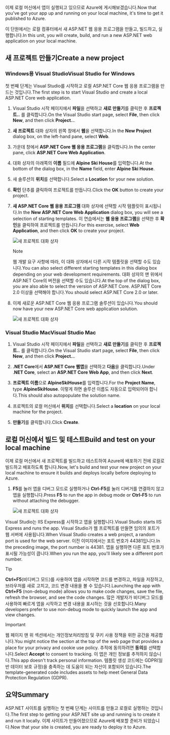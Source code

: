 <span data-ttu-id="8e4ea-101">이제 로컬 머신에서 앱이 실행되고 있으므로 Azure에 게시해보겠습니다.</span><span class="sxs-lookup"><span data-stu-id="8e4ea-101">Now that you've got your app up and running on your local machine, it's time to get it published to Azure.</span></span> 

<span data-ttu-id="8e4ea-102">이 단원에서는 로컬 컴퓨터에서 새 ASP.NET 웹 응용 프로그램을 만들고, 빌드하고, 실행합니다.</span><span class="sxs-lookup"><span data-stu-id="8e4ea-102">In this unit, you will create, build, and run a new ASP.NET web application on your local machine.</span></span>

## <a name="create-a-new-project"></a><span data-ttu-id="8e4ea-103">새 프로젝트 만들기</span><span class="sxs-lookup"><span data-stu-id="8e4ea-103">Create a new project</span></span>

### <a name="visual-studio-for-windows"></a><span data-ttu-id="8e4ea-104">Windows용 Visual Studio</span><span class="sxs-lookup"><span data-stu-id="8e4ea-104">Visual Studio for Windows</span></span>

<span data-ttu-id="8e4ea-105">첫 번째 단계는 Visual Studio를 시작하고 로컬 ASP.NET Core 웹 응용 프로그램을 만드는 것입니다.</span><span class="sxs-lookup"><span data-stu-id="8e4ea-105">The first step is to start Visual Studio and create a local ASP.NET Core web application.</span></span>

1. <span data-ttu-id="8e4ea-106">Visual Studio 시작 페이지에서 **파일**을 선택하고 **새로 만들기**를 클릭한 후 **프로젝트..** 를 클릭합니다.</span><span class="sxs-lookup"><span data-stu-id="8e4ea-106">On the Visual Studio start page, select **File**, then click **New**, and then click **Project..**.</span></span>

1. <span data-ttu-id="8e4ea-107">**새 프로젝트** 대화 상자의 왼쪽 창에서 **웹**을 선택합니다.</span><span class="sxs-lookup"><span data-stu-id="8e4ea-107">In the **New Project** dialog box, on the left-hand pane, select **Web**.</span></span>

1. <span data-ttu-id="8e4ea-108">가운데 창에서 **ASP.NET Core 웹 응용 프로그램**을 클릭합니다.</span><span class="sxs-lookup"><span data-stu-id="8e4ea-108">In the center pane, click **ASP.NET Core Web Application**.</span></span>

1. <span data-ttu-id="8e4ea-109">대화 상자의 아래쪽의 **이름** 필드에 **Alpine Ski House**를 입력합니다.</span><span class="sxs-lookup"><span data-stu-id="8e4ea-109">At the bottom of the dialog box, in the **Name** field, enter **Alpine Ski House**.</span></span>

1. <span data-ttu-id="8e4ea-110">새 솔루션의 **위치**를 선택합니다.</span><span class="sxs-lookup"><span data-stu-id="8e4ea-110">Select a **Location** for your new solution.</span></span>

1. <span data-ttu-id="8e4ea-111">**확인** 단추를 클릭하여 프로젝트를 만듭니다.</span><span class="sxs-lookup"><span data-stu-id="8e4ea-111">Click the **OK** button to create your project.</span></span>

1. <span data-ttu-id="8e4ea-112">**새 ASP.NET Core 웹 응용 프로그램** 대화 상자에 선택할 시작 템플릿이 표시됩니다.</span><span class="sxs-lookup"><span data-stu-id="8e4ea-112">In the **New ASP.NET Core Web Application** dialog box, you will see a selection of starting templates.</span></span> <span data-ttu-id="8e4ea-113">이 연습에서는 **웹 응용 프로그램**을 선택한 후 **확인**을 클릭하여 프로젝트를 만듭니다.</span><span class="sxs-lookup"><span data-stu-id="8e4ea-113">For this exercise, select **Web Application**, and then click **OK** to create your project.</span></span>

    ![새 프로젝트 대화 상자](../media-draft/3-aspnet-templates.png)

    > [!NOTE]
    > <span data-ttu-id="8e4ea-115">웹 개발 요구 사항에 따라, 이 대화 상자에서 다른 시작 템플릿을 선택할 수도 있습니다.</span><span class="sxs-lookup"><span data-stu-id="8e4ea-115">You can also select different starting templates in this dialog box depending on your web development requirements.</span></span> <span data-ttu-id="8e4ea-116">대화 상자의 맨 위에서 ASP.NET Core의 버전을 선택할 수도 있습니다.</span><span class="sxs-lookup"><span data-stu-id="8e4ea-116">At the top of the dialog box, you are also able to select the version of ASP.NET Core.</span></span> <span data-ttu-id="8e4ea-117">ASP.NET Core 2.0 이상을 선택해야 합니다.</span><span class="sxs-lookup"><span data-stu-id="8e4ea-117">You should select ASP.NET Core 2.0 or later.</span></span>

1. <span data-ttu-id="8e4ea-118">이제 새로운 ASP.NET Core 웹 응용 프로그램 솔루션이 있습니다.</span><span class="sxs-lookup"><span data-stu-id="8e4ea-118">You should now have your new ASP.NET Core web application solution.</span></span>

    ![새 프로젝트 대화 상자](../media-draft/3-new-solution.png)

### <a name="visual-studio-mac"></a><span data-ttu-id="8e4ea-120">Visual Studio Mac</span><span class="sxs-lookup"><span data-stu-id="8e4ea-120">Visual Studio Mac</span></span>

1. <span data-ttu-id="8e4ea-121">Visual Studio 시작 페이지에서 **파일**을 선택하고 **새로 만들기**를 클릭한 후 **프로젝트..** 를 클릭합니다.</span><span class="sxs-lookup"><span data-stu-id="8e4ea-121">On the Visual Studio start page, select **File**, then click **New**, and then click **Project..**.</span></span>

1. <span data-ttu-id="8e4ea-122">**.NET Core**에서 **ASP.NET Core 웹앱**을 선택하고 **다음**을 클릭합니다.</span><span class="sxs-lookup"><span data-stu-id="8e4ea-122">Under .**NET Core**, select an **ASP.NET Core Web App**, and then click **Next**.</span></span>

1. <span data-ttu-id="8e4ea-123">**프로젝트 이름**으로 **AlpineSkiHouse**를 입력합니다.</span><span class="sxs-lookup"><span data-stu-id="8e4ea-123">For the **Project Name**, type **AlpineSkiHouse**.</span></span> <span data-ttu-id="8e4ea-124">이렇게 하면 솔루션 이름도 자동으로 입력되어야 합니다.</span><span class="sxs-lookup"><span data-stu-id="8e4ea-124">This should also autopopulate the solution name.</span></span>

1. <span data-ttu-id="8e4ea-125">프로젝트의 로컬 머신에서 **위치**를 선택합니다.</span><span class="sxs-lookup"><span data-stu-id="8e4ea-125">Select a **location** on your local machine for the project.</span></span>

1. <span data-ttu-id="8e4ea-126">**만들기**를 클릭합니다.</span><span class="sxs-lookup"><span data-stu-id="8e4ea-126">Click **Create**.</span></span>

## <a name="build-and-test-on-your-local-machine"></a><span data-ttu-id="8e4ea-127">로컬 머신에서 빌드 및 테스트</span><span class="sxs-lookup"><span data-stu-id="8e4ea-127">Build and test on your local machine</span></span>

<span data-ttu-id="8e4ea-128">이제 로컬 머신에서 새 프로젝트를 빌드하고 테스트하여 Azure에 배포하기 전에 로컬로 빌드하고 배포하도록 합니다.</span><span class="sxs-lookup"><span data-stu-id="8e4ea-128">Now, let's build and test your new project on your local machine to ensure it builds and deploys locally before deploying to Azure.</span></span>

1. <span data-ttu-id="8e4ea-129">**F5**를 눌러 앱을 디버그 모드로 실행하거나 **Ctrl-F5**를 눌러 디버거를 연결하지 않고 앱을 실행합니다.</span><span class="sxs-lookup"><span data-stu-id="8e4ea-129">Press **F5** to run the app in debug mode or **Ctrl-F5** to run without attaching the debugger.</span></span>

    ![새 프로젝트 대화 상자](../media-draft/3-webapp-launch.png)

<span data-ttu-id="8e4ea-131">Visual Studio는 IIS Express를 시작하고 앱을 실행합니다.</span><span class="sxs-lookup"><span data-stu-id="8e4ea-131">Visual Studio starts IIS Express and runs the app.</span></span> <span data-ttu-id="8e4ea-132">Visual Studio가 웹 프로젝트를 만들면 임의의 포트가 웹 서버에 사용됩니다.</span><span class="sxs-lookup"><span data-stu-id="8e4ea-132">When Visual Studio creates a web project, a random port is used for the web server.</span></span> <span data-ttu-id="8e4ea-133">이전 이미지에서는 포트 번호가 44381입니다.</span><span class="sxs-lookup"><span data-stu-id="8e4ea-133">In the preceding image, the port number is 44381.</span></span> <span data-ttu-id="8e4ea-134">앱을 실행하면 다른 포트 번호가 표시될 가능성이 큽니다.</span><span class="sxs-lookup"><span data-stu-id="8e4ea-134">When you run the app, you'll likely see a different port number.</span></span>

> [!TIP]
> <span data-ttu-id="8e4ea-135">**Ctrl+F5**(비디버그 모드)를 사용하여 앱을 시작하면 코드를 변경하고, 파일을 저장하고, 브라우저를 새로 고치고, 코드 변경 내용을 볼 수 있습니다.</span><span class="sxs-lookup"><span data-stu-id="8e4ea-135">Launching the app with **Ctrl+F5** (non-debug mode) allows you to make code changes, save the file, refresh the browser, and see the code changes.</span></span> <span data-ttu-id="8e4ea-136">많은 개발자가 비디버그 모드를 사용하여 빠르게 앱을 시작하고 변경 내용을 표시하는 것을 선호합니다.</span><span class="sxs-lookup"><span data-stu-id="8e4ea-136">Many developers prefer to use non-debug mode to quickly launch the app and view changes.</span></span>

> [!IMPORTANT]
> <span data-ttu-id="8e4ea-137">웹 페이지 맨 위 섹션에서는 개인정보처리방침 및 쿠키 사용 정책을 위한 공간을 제공합니다.</span><span class="sxs-lookup"><span data-stu-id="8e4ea-137">You might notice the section at the top of the web page that provides a place for your privacy and cookie use policy.</span></span> <span data-ttu-id="8e4ea-138">추적에 동의하려면 **동의**를 선택합니다.</span><span class="sxs-lookup"><span data-stu-id="8e4ea-138">Select **Accept** to consent to tracking.</span></span> <span data-ttu-id="8e4ea-139">이 앱은 개인 정보를 추적하지 않습니다.</span><span class="sxs-lookup"><span data-stu-id="8e4ea-139">This app doesn't track personal information.</span></span> <span data-ttu-id="8e4ea-140">템플릿 생성 코드에는 GDPR(일반 데이터 보호 규정)을 충족하는 데 도움이 되는 자산이 포함되어 있습니다.</span><span class="sxs-lookup"><span data-stu-id="8e4ea-140">The template-generated code includes assets to help meet General Data Protection Regulation (GDPR).</span></span>

## <a name="summary"></a><span data-ttu-id="8e4ea-141">요약</span><span class="sxs-lookup"><span data-stu-id="8e4ea-141">Summary</span></span>

<span data-ttu-id="8e4ea-142">ASP.NET 사이트를 실행하는 첫 번째 단계는 사이트를 만들고 로컬로 실행하는 것입니다.</span><span class="sxs-lookup"><span data-stu-id="8e4ea-142">The first step to getting your ASP.NET site up and running is to create it and run it locally.</span></span> <span data-ttu-id="8e4ea-143">이제 사이트가 만들어졌으므로 Azure에 배포할 준비가 되었습니다.</span><span class="sxs-lookup"><span data-stu-id="8e4ea-143">Now that your site is created, you are ready to deploy it to Azure.</span></span>

